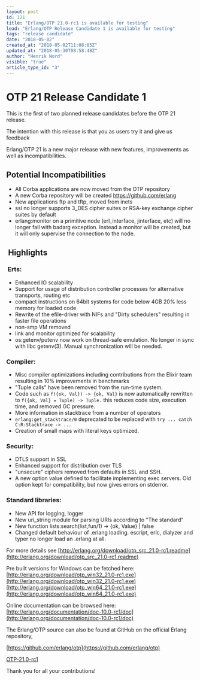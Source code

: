 ```yaml
---
layout: post
id: 121
title: "Erlang/OTP 21.0-rc1 is available for testing"
lead: "Erlang/OTP Release Candidate 1 is available for testing"
tags: "release candidate"
date: "2018-05-02"
created_at: "2018-05-02T11:08:05Z"
updated_at: "2018-05-30T08:58:48Z"
author: "Henrik Nord"
visible: "true"
article_type_id: "3"
---
```


# OTP 21 Release Candidate 1

This is the first of two planned release candidates before the OTP 21 release.

The intention with this release is that you as users try it and give us feedback

Erlang/OTP 21 is a new major release with new features, improvements as well as incompatibilities.

## Potential Incompatibilities
* All Corba applications are now moved from the OTP repository
* A new Corba repository will be created https://github.com/erlang
* New applications ftp and tftp, moved from inets
* ssl no longer supports 3_DES cipher suites or RSA-key exchange cipher suites by default
* erlang:monitor on a primitive node (erl_interface, jinterface, etc) will no longer fail with badarg exception. Instead a monitor will be created, but it will only supervise the connection to the node.

##  Highlights

###  Erts:
* Enhanced IO scalability
* Support for usage of distribution controller processes for alternative transports, routing etc
* compact instructions on 64bit systems for code below 4GB 20% less memory for loaded code
* Rewrite of the efile-driver with NIFs and "Dirty schedulers" resulting in faster file operations
* non-smp VM removed
* link and monitor optimized for scalability
* os:getenv/putenv now work on thread-safe emulation. No longer in sync with libc getenv(3). Manual synchronization will be needed.

### Compiler:
* Misc compiler optimizations including contributions from the Elixir team resulting in 10% improvements in benchmarks
* "Tuple calls" have been removed from the run-time system.
* Code such as `f({ok, Val}) -> {ok, Val}` is now automatically rewritten to `f({ok, Val} = Tuple) -> Tuple.` this reduces code size, execution time, and removed GC pressure.
* More information in stacktrace from a number of operators
* `erlang:get_stacktrace/0` deprecated to be replaced with `try ... catch C:R:Stacktrace -> ...`
* Creation of small maps with literal keys optimized.

### Security:
* DTLS support in SSL
* Enhanced support for distribution over TLS
* "unsecure" ciphers removed from defaults in SSL and SSH.
* A new option value defined to facilitate implementing exec servers. Old option kept for compatibility, but now gives errors on stderror.

### Standard libraries:
* New API for logging, logger
* New uri_string module for parsing URIs according to "The standard"
* New function lists:search(list,fun/1) -> {ok, Value} | false
* Changed default behaviour of .erlang loading. escript, erlc, dialyzer and typer no longer load an .erlang at all.

For more details see
[http://erlang.org/download/otp_src_21.0-rc1.readme](http://erlang.org/download/otp_src_21.0-rc1.readme)

Pre built versions for Windows can be fetched here:
[http://erlang.org/download/otp_win32_21.0-rc1.exe](http://erlang.org/download/otp_win32_21.0-rc1.exe)
[http://erlang.org/download/otp_win64_21.0-rc1.exe](http://erlang.org/download/otp_win64_21.0-rc1.exe)

Online documentation can be browsed here:
[http://erlang.org/documentation/doc-10.0-rc1/doc](http://erlang.org/documentation/doc-10.0-rc1/doc)

The Erlang/OTP source can also be found at GitHub on the official Erlang repository,

[https://github.com/erlang/otp](https://github.com/erlang/otp)

[OTP-21.0-rc1](https://github.com/erlang/otp/releases/tag/OTP-21.0-rc1)

Thank you for all your contributions!
